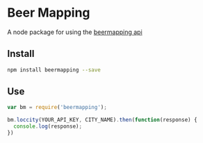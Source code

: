 # Beer Mapping
A node package for using the [beermapping api](https://beermapping.com/api/)

## Install
```bash
npm install beermapping --save
```

## Use

```javascript
var bm = require('beermapping');

bm.loccity(YOUR_API_KEY, CITY_NAME).then(function(response) {
  console.log(response);
})
```
